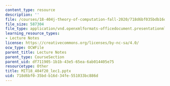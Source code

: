 ```yaml
---
content_type: resource
description: ''
file: /courses/18-404j-theory-of-computation-fall-2020/718d6bf035bdb16d34fe551033bc886d_MIT18_404f20_lec1.pptx
file_size: 587304
file_type: application/vnd.openxmlformats-officedocument.presentationml.presentation
learning_resource_types:
- Lecture Notes
license: https://creativecommons.org/licenses/by-nc-sa/4.0/
ocw_type: OCWFile
parent_title: Lecture Notes
parent_type: CourseSection
parent_uid: df711905-1b1b-43e5-65ea-6ab014405e75
resourcetype: Other
title: MIT18_404f20_lec1.pptx
uid: 718d6bf0-35bd-b16d-34fe-551033bc886d
---
```

